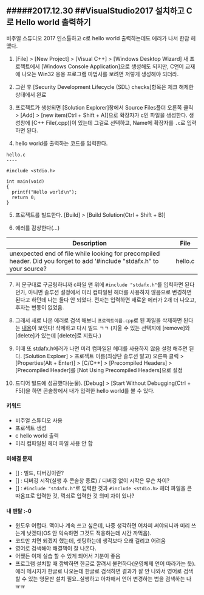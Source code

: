 
#####2017.12.30
##VisualStudio2017 설치하고 C로 Hello world 출력하기
----

비주얼 스튜디오 2017 인스톨하고 c로 hello world 출력하는데도 에러가 나서 한참 헤맸다.

1) [File] > [New Project] > [Visual C++] > [Windows Desktop Wizard]
새 프로젝트에서 [Windows Console Application]으로 생성해도 되지만,
C언어 교재에 나오는 Win32 응용 프로그램 마법사를 보려면 저렇게 생성해야 되더라.

2) 그런 후 [Security Development Lifecycle (SDL) checks]항목은 체크 해제한 상태에서 완료

3) 프로젝트가 생성되면 [Solution Explorer]창에서 Source Files폴더 오른쪽 클릭 > [Add] > [new item(Ctrl + Shift + A)]으로 확장자가 c인 파일을 생성한다.
생성창에 [C++ File(.cpp)]이 있는데 그걸로 선택하고, Name에 확장자를 `.c`로 입력하면 된다.

4) hello world를 출력하는 코드를 입력한다.
```
hello.c
----

#include <stdio.h>

int main(void)
{
  printf("Hello world\n");
  return 0;
}
```

5) 프로젝트를 빌드한다. [Build] > [Build Solution(Ctrl + Shift + B)]

6) 에러를 감상한다(...)

| Description                                                                                                             | File    |
| ----------------------------------------------------------------------------------------------------------------------- | ------- |
| unexpected end of file while looking for precompiled header. Did you forget to add '#include "stdafx.h" to your source? | hello.c |

7) 저 문구대로 구글링하니까 c파일 맨 위에 `#include "stdafx.h"`를 입력하면 된다던가, 아니면 솔루션 설정에서 미리 컴파일된 헤더를 사용하지 않음으로 변경하면 된다고 하던데 나는 둘다 안 되었다. 전자는 입력하면 새로운 에러가 2개 더 나오고, 후자는 변동이 없었음.

8) 그래서 새로 나온 에러로 검색 해보니 `프로젝트이름.cpp`로 된 파일을 삭제하면 된다는 [내용][1]이 보인다! 삭제하고 다시 빌드 ㄱㄱ
(지울 수 있는 선택지에 [remove]와 [delete]가 있는데 [delete]로 지웠다.)

9) 이때 또 stdafx.h에러가 나면 미리 컴파일된 헤더를 사용하지 않음 설정 해주면 된다. [Solution Exploer] > 프로젝트 이름(최상단 솔루션 말고) 오른쪽 클릭 > [Properties(Alt + Enter)] > [C/C++] > [Precompiled Headers] > [Precompiled Header]를 [Not Using Precompiled Headers]으로 설정

10) 드디어 빌드에 성공했다(눈물). [Debug] > [Start Without Debugging(Ctrl + F5)]을 하면 콘솔창에서 내가 입력한 hello world를 볼 수 있다.

#### 키워드
- 비주얼 스튜디오 사용
- 프로젝트 생성
- c hello world 출력
- 미리 컴파일된 헤더 파일 사용 안 함

#### 미해결 문제
- [] : 빌드, 디버깅이란?
- [] : 디버깅 시작(실행 후 콘솔창 종료) / 디버깅 없이 시작은 무슨 차이?
- [] : `#include "stdafx.h"`로 입력한 것과 `#include <stdio.h>` 헤더 파일을 큰 따옴표로 입력한 것, 꺽쇠로 입력한 것 의미 차이 있나?

#### 내 멘탈 :-0
- 윈도우 어렵다. 맥이나 계속 쓰고 싶은데, 나중 생각하면 어차피 써야되니까 미리 쓰는게 낫겠다(OS 안 익숙하면 그것도 적응하는데 시간 까먹음).
- 코드만 치면 되겠지 했는데, 셋팅하는데 생각보다 오래 걸리고 어려움
- 영어로 검색해야 해결책이 잘 나온다.
- 어쨌든 이제 실습 할 수 있게 되어서 기분이 좋음
- 프로그램 설치할 때 깜박하면 한글로 깔려서 불편하다(운영체제 언어 따라가는 듯). 에러 메시지가 한글로 나오는데 한글로 검색하면 결과가 잘 안 나와서 영어로 검색할 수 있는 영문판 설치 필요..실행하고 아차해서 언어 변경하는 법을 검색하는 나 ㅠㅠ


[1]:https://social.msdn.microsoft.com/Forums/vstudio/en-US/cf3b6326-6e58-4b85-afb1-2694a1450128/error-lnk2005-main-already-defined?forum=vclanguage
